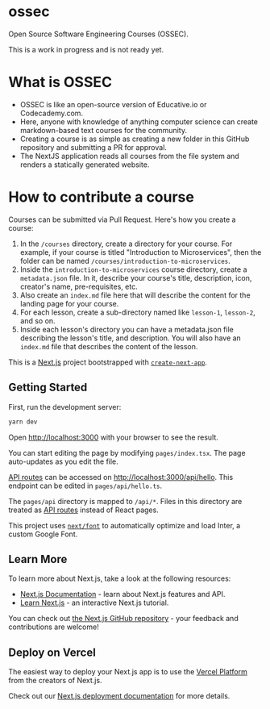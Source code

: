 # ossec

Open Source Software Engineering Courses (OSSEC).

This is a work in progress and is not ready yet.

# What is OSSEC

- OSSEC is like an open-source version of Educative.io or Codecademy.com.
- Here, anyone with knowledge of anything computer science can create markdown-based text courses for the community.
- Creating a course is as simple as creating a new folder in this GitHub repository and submitting a PR for approval.
- The NextJS application reads all courses from the file system and renders a statically generated website.

# How to contribute a course

Courses can be submitted via Pull Request. Here's how you create a course:
1. In the `/courses` directory, create a directory for your course. For example, if your course is titled "Introduction to Microservices", then the folder can be named `/courses/introduction-to-microservices`.
2. Inside the `introduction-to-microservices` course directory, create a `metadata.json` file. In it, describe your course's title, description, icon, creator's name, pre-requisites, etc.
3. Also create an `index.md` file here that will describe the content for the landing page for your course.
4. For each lesson, create a sub-directory named like `lesson-1`, `lesson-2`, and so on.
5. Inside each lesson's directory you can have a metadata.json file describing the lesson's title, and description. You will also have an `index.md` file that describes the content of the lesson.

This is a [Next.js](https://nextjs.org/) project bootstrapped with [`create-next-app`](https://github.com/vercel/next.js/tree/canary/packages/create-next-app).

## Getting Started

First, run the development server:

```bash
yarn dev
```

Open [http://localhost:3000](http://localhost:3000) with your browser to see the result.

You can start editing the page by modifying `pages/index.tsx`. The page auto-updates as you edit the file.

[API routes](https://nextjs.org/docs/api-routes/introduction) can be accessed on [http://localhost:3000/api/hello](http://localhost:3000/api/hello). This endpoint can be edited in `pages/api/hello.ts`.

The `pages/api` directory is mapped to `/api/*`. Files in this directory are treated as [API routes](https://nextjs.org/docs/api-routes/introduction) instead of React pages.

This project uses [`next/font`](https://nextjs.org/docs/basic-features/font-optimization) to automatically optimize and load Inter, a custom Google Font.

## Learn More

To learn more about Next.js, take a look at the following resources:

- [Next.js Documentation](https://nextjs.org/docs) - learn about Next.js features and API.
- [Learn Next.js](https://nextjs.org/learn) - an interactive Next.js tutorial.

You can check out [the Next.js GitHub repository](https://github.com/vercel/next.js/) - your feedback and contributions are welcome!

## Deploy on Vercel

The easiest way to deploy your Next.js app is to use the [Vercel Platform](https://vercel.com/new?utm_medium=default-template&filter=next.js&utm_source=create-next-app&utm_campaign=create-next-app-readme) from the creators of Next.js.

Check out our [Next.js deployment documentation](https://nextjs.org/docs/deployment) for more details.
